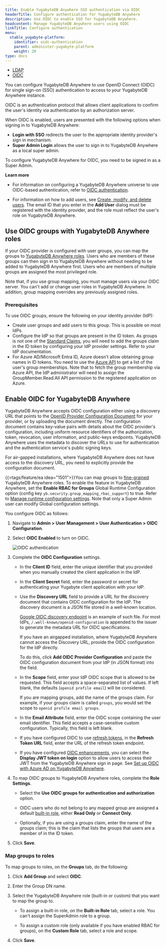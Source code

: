 ```yaml
---
title: Enable YugabyteDB Anywhere SSO authentication via OIDC
headerTitle: Configure authentication for YugabyteDB Anywhere
description: Use OIDC to enable SSO for YugabyteDB Anywhere.
headcontent: Manage YugabyteDB Anywhere users using OIDC
linkTitle: Configure authentication
menu:
  stable_yugabyte-platform:
    identifier: oidc-authentication
    parent: administer-yugabyte-platform
    weight: 20
type: docs
---
```


<ul class="nav nav-tabs-alt nav-tabs-yb">
  <li>
    <a href="../ldap-authentication/" class="nav-link">
      <i class="fa-solid fa-cubes" aria-hidden="true"></i>
      LDAP
    </a>
  </li>
  <li >
    <a href="../oidc-authentication/" class="nav-link active">
      <i class="fa-solid fa-cubes"></i>
      OIDC
    </a>
  </li>
</ul>

You can configure YugabyteDB Anywhere to use OpenID Connect (OIDC) for single sign-on (SSO) authentication to access to your YugabyteDB Anywhere instance.

OIDC is an authentication protocol that allows client applications to confirm the user's identity via authentication by an authorization server.

When OIDC is enabled, users are presented with the following options when signing in to YugabyteDB Anywhere:

- **Login with SSO** redirects the user to the appropriate identity provider's sign in mechanism.
- **Super Admin Login** allows the user to sign in to YugabyteDB Anywhere as a local super admin.

To configure YugabyteDB Anywhere for OIDC, you need to be signed in as a Super Admin.

**Learn more**

- For information on configuring a YugabyteDB Anywhere universe to use OIDC-based authentication, refer to [OIDC authentication](../../security/authentication/oidc-authentication-aad/).

- For information on how to add users, see [Create, modify, and delete users](../anywhere-rbac/#users-and-roles). The email ID that you enter in the **Add User** dialog must be registered with the identity provider, and the role must reflect the user's role on YugabyteDB Anywhere.

## Use OIDC groups with YugabyteDB Anywhere roles

If your OIDC provider is configured with user groups, you can map the groups to [YugabyteDB Anywhere roles](../anywhere-rbac/). Users who are members of these groups can then sign in to YugabyteDB Anywhere without needing to be added to YugabyteDB Anywhere first. Users who are members of multiple groups are assigned the most privileged role.

Note that, if you use group mapping, you must manage users via your OIDC server. You can't add or change user roles in YugabyteDB Anywhere. In addition, group mapping overrides any previously assigned roles.

### Prerequisites

To use OIDC groups, ensure the following on your identity provider (IdP):

- Create user groups and add users to this group. This is possible on most IdPs.
- Configure the IdP so that groups are present in the ID token. As groups is not one of the [Standard Claims](https://openid.net/specs/openid-connect-core-1_0.html#StandardClaims), you will need to add the groups claim in the ID token by configuring your IdP provider settings. Refer to your IdP documentation.
- For Azure AD/Microsoft Entra ID, Azure doesn't allow obtaining group names in ID tokens. You need to use the [Azure API](https://learn.microsoft.com/en-gb/graph/api/user-list-memberof?view=graph-rest-1.0&tabs=http) to get a list of the user's group memberships. Note that to fetch the group membership via Azure API, the IdP administrator will need to assign the GroupMember.Read.All API permission to the registered application on Azure.

## Enable OIDC for YugabyteDB Anywhere

YugabyteDB Anywhere accepts OIDC configuration either using a discovery URL that points to the [OpenID Provider Configuration Document](https://openid.net/specs/openid-connect-discovery-1_0.html#ProviderConfig) for your provider, or by uploading the document directly. The configuration document contains key-value pairs with details about the OIDC provider's configuration, including uniform resource identifiers of the authorization, token, revocation, user information, and public-keys endpoints. YugabyteDB Anywhere uses the metadata to discover the URLs to use for authentication and the authentication service's public signing keys.

For air-gapped installations, where YugabyteDB Anywhere does not have access to the discovery URL, you need to explicitly provide the configuration document.

{{<tags/feature/ea idea="1501">}}You can map groups to [fine-grained](../anywhere-rbac/#fine-grained-rbac) YugabyteDB Anywhere roles. To enable the feature in YugabyteDB Anywhere, set the **Enable RBAC for Groups** Global Runtime Configuration option (config key `yb.security.group_mapping_rbac_support`) to true. Refer to [Manage runtime configuration settings](../../administer-yugabyte-platform/manage-runtime-config/). Note that only a Super Admin user can modify Global configuration settings.

You configure OIDC as follows:

1. Navigate to **Admin > User Management > User Authentication > OIDC Configuration**.

1. Select **OIDC Enabled** to turn on OIDC.

    ![OIDC authentication](/images/yp/oidc-auth-2024-2.png)

1. Complete the **OIDC Configuration** settings.

    - In the **Client ID** field, enter the unique identifier that you provided when you manually created the client application in the IdP.
    - In the **Client Secret** field, enter the password or secret for authenticating your Yugabyte client application with your IdP.
    - Use the **Discovery URL** field to provide a URL for the discovery document that contains OIDC configuration for the IdP. The discovery document is a JSON file stored in a well-known location.

        [Google OIDC discovery endpoint](https://developers.google.com/identity/protocols/oauth2/openid-connect#an-id-tokens-payload) is an example of such file. For most IdPs, `/.well-known/openid-configuration` is appended to the issuer to generate the metadata URL for OIDC specifications.

        If you have an airgapped installation, where YugabyteDB Anywhere cannot access the Discovery URL, provide the OIDC configuration for the IdP directly.

        To do this, click **Add OIDC Provider Configuration** and paste the OIDC configuration document from your IdP (in JSON format) into the field.

    - In the **Scope** field, enter your IdP OIDC scope that is allowed to be requested. This field accepts a space-separated list of values. If left blank, the defaults (`openid profile email`) will be considered.

      If you are mapping groups, add the name of the groups claim. For example, if your groups claim is called `groups`, you would set the scope to `openid profile email groups`.
    - In the **Email Attribute** field, enter the OIDC scope containing the user email identifier. This field accepts a case-sensitive custom configuration. Typically, this field is left blank.
    - If you have configured OIDC to use [refresh tokens](https://openid.net/specs/openid-connect-core-1_0.html#RefreshTokens), in the **Refresh Token URL** field, enter the URL of the refresh token endpoint.
    - If you have configured [OIDC enhancements](../../security/authentication/oidc-authentication-aad/#enable-oidc-enhancements), you can select the **Display JWT token on login** option to allow users to access their JWT from the YugabyteDB Anywhere sign in page. See [Set up OIDC with Azure AD on YugabyteDB Anywhere](../../security/authentication/oidc-authentication-aad/#set-up-oidc-with-azure-ad-on-yugabytedb-anywhere).

1. To map OIDC groups to YugabyteDB Anywhere roles, complete the **Role Settings**.

    - Select the **Use OIDC groups for authentication and authorization** option.

    - OIDC users who do not belong to any mapped group are assigned a default [built-in role](../anywhere-rbac/#built-in-roles), either **Read Only** or **Connect Only**.

    - Optionally, if you are using a groups claim, enter the name of the groups claim; this is the claim that lists the groups that users are a member of in the ID token.

1. Click **Save**.

### Map groups to roles

To map groups to roles, on the **Groups** tab, do the following:

1. Click **Add Group** and select **OIDC**.

1. Enter the Group DN name.

1. Select the YugabyteDB Anywhere role (built-in or custom) that you want to map the group to.

    - To assign a built-in role, on the **Built-in Role** tab, select a role. You can't assign the SuperAdmin role to a group.

    - To assign a custom role (only available if you have enabled RBAC for groups), on the **Custom Role** tab, select a role and scope.

1. Click **Save**.
